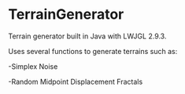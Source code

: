 # TerrainGenerator

Terrain generator built in Java with LWJGL 2.9.3.

Uses several functions to generate terrains such as:

-Simplex Noise

-Random Midpoint Displacement Fractals
